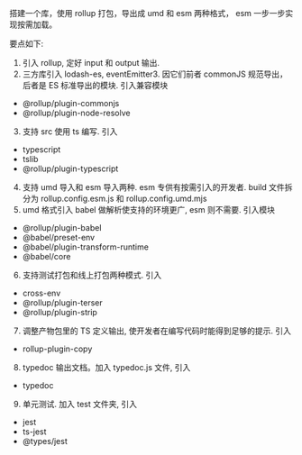 搭建一个库，使用 rollup 打包，导出成 umd 和 esm 两种格式， esm 一步一步实现按需加载。

要点如下:

1. 引入 rollup, 定好 input 和 output 输出.
2. 三方库引入 lodash-es, eventEmitter3. 因它们前者 commonJS 规范导出，后者是 ES 标准导出的模块. 引入兼容模块
  - @rollup/plugin-commonjs
  - @rollup/plugin-node-resolve
3. 支持 src 使用 ts 编写. 引入
  - typescript
  - tslib
  - @rollup/plugin-typescript
4. 支持 umd 导入和 esm 导入两种. esm 专供有按需引入的开发者. build 文件拆分为 rollup.config.esm.js 和 rollup.config.umd.mjs
5. umd 格式引入 babel 做解析使支持的环境更广, esm 则不需要. 引入模块
  - @rollup/plugin-babel
  - @babel/preset-env
  - @babel/plugin-transform-runtime
  - @babel/core
6. 支持测试打包和线上打包两种模式. 引入
  - cross-env
  - @rollup/plugin-terser
  - @rollup/plugin-strip
7. 调整产物包里的 TS 定义输出, 使开发者在编写代码时能得到足够的提示. 引入
  - rollup-plugin-copy
8. typedoc 输出文档。加入 typedoc.js 文件, 引入
  - typedoc
9. 单元测试. 加入 test 文件夹, 引入
  - jest
  - ts-jest
  - @types/jest
